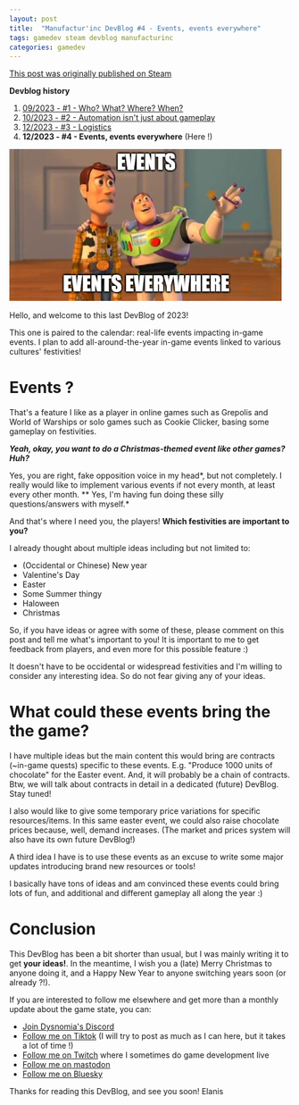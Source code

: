 ```yaml
---
layout: post
title:  "Manufactur'inc DevBlog #4 - Events, events everywhere"
tags: gamedev steam devblog manufacturinc
categories: gamedev
---
```


[This post was originally published on Steam](https://store.steampowered.com/news/app/2146380/view/3883856311496283654)

**Devblog history**
1. [09/2023 - #1 - Who? What? Where? When?](https://store.steampowered.com/news/app/2146380/view/7184986051960660929)
2. [10/2023 - #2 - Automation isn't just about gameplay](https://store.steampowered.com/news/app/2146380/view/3737483611565199154)
3. [12/2023 - #3 - Logistics](https://store.steampowered.com/news/app/2146380/view/3883856311467351828)
4. **12/2023 - #4 - Events, events everywhere**  (Here !)

![](/assets/img/2023-12-31-manufacturinc-devblog-4-meme.png)

Hello, and welcome to this last DevBlog of 2023!

This one is paired to the calendar: real-life events impacting in-game events. I plan to add all-around-the-year in-game events linked to various cultures' festivities!

# Events ?

That's a feature I like as a player in online games such as Grepolis and World of Warships or solo games such as Cookie Clicker, basing some gameplay on festivities.

***Yeah, okay, you want to do a Christmas-themed event like other games? Huh?***

Yes, you are right, fake opposition voice in my head*, but not completely. I really would like to implement various events if not every month, at least every other month.
** Yes, I'm having fun doing these silly questions/answers with myself.*

And that's where I need you, the players! **Which festivities are important to you?**

I already thought about multiple ideas including but not limited to:

*  (Occidental or Chinese) New year
*  Valentine's Day
*  Easter
*  Some Summer thingy
*  Haloween 
*  Christmas


So, if you have ideas or agree with some of these, please comment on this post and tell me what's important to you! It is important to me to get feedback from players, and even more for this possible feature :)

It doesn't have to be occidental or widespread festivities and I'm willing to consider any interesting idea. So do not fear giving any of your ideas.

# What could these events bring the the game?

I have multiple ideas but the main content this would bring are contracts (~in-game quests) specific to these events. E.g. "Produce 1000 units of chocolate" for the Easter event. And, it will probably be a chain of contracts.
Btw, we will talk about contracts in detail in a dedicated (future) DevBlog. Stay tuned!

I also would like to give some temporary price variations for specific resources/items. In this same easter event, we could also raise chocolate prices because, well, demand increases.
(The market and prices system will also have its own future DevBlog!)

A third idea I have is to use these events as an excuse to write some major updates introducing brand new resources or tools! 

I basically have tons of ideas and am convinced these events could bring lots of fun, and additional and different gameplay all along the year :)  

# Conclusion

This DevBlog has been a bit shorter than usual, but I was mainly writing it to get **your ideas!**. In the meantime, I wish you a (late) Merry Christmas to anyone doing it, and a Happy New Year to anyone switching years soon (or already ?!).

If you are interested to follow me elsewhere and get more than a monthly update about the game state, you can:
- [Join Dysnomia's Discord](https://discord.com/invite/c8aARey)
- [Follow me on Tiktok](https://www.tiktok.com/@elanis42) (I will try to post as much as I can here, but it takes a lot of time !)
- [Follow me on Twitch](https://www.twitch.tv/elanis42) where I sometimes do game development live
- [Follow me on mastodon](https://mastodon.gamedev.place/@Elanis)
- [Follow me on Bluesky](https://bsky.app/profile/elanis.bsky.social)

Thanks for reading this DevBlog, and see you soon!
Elanis